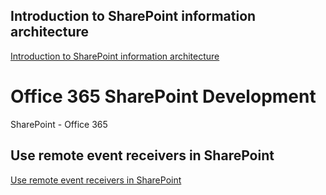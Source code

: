 ## Introduction to SharePoint information architecture
[Introduction to SharePoint information architecture](https://docs.microsoft.com/en-us/sharepoint/information-architecture-modern-experience)

# Office 365 SharePoint Development
SharePoint - Office 365

## Use remote event receivers in SharePoint
[Use remote event receivers in SharePoint](https://docs.microsoft.com/en-us/sharepoint/dev/solution-guidance/use-remote-event-receivers-in-sharepoint)


